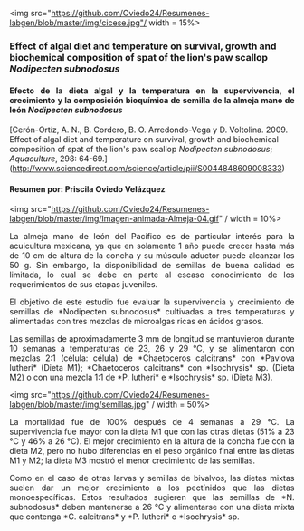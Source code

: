 
<img src="https://github.com/Oviedo24/Resumenes-labgen/blob/master/img/cicese.jpg"/ width = 15%>

### Effect of algal diet and temperature on survival, growth and biochemical composition of spat of the lion's paw scallop *Nodipecten subnodosus*
#### <p align="justify">Efecto de la dieta algal y la temperatura en la supervivencia, el crecimiento y la composición bioquímica de semilla de la almeja mano de león *Nodipecten subnodosus*
[Cerón-Ortíz, A. N., B. Cordero, B. O. Arredondo-Vega y D. Voltolina. 2009. Effect of algal diet and temperature on survival, growth and biochemical composition of spat of the lion's paw scallop *Nodipecten subnodosus*; *Aquaculture*, 298: 64-69.] (http://www.sciencedirect.com/science/article/pii/S0044848609008333)
#### Resumen por: Priscila Oviedo Velázquez
<img src="https://github.com/Oviedo24/Resumenes-labgen/blob/master/img/Imagen-animada-Almeja-04.gif" / width = 10%>

<p align="justify">La almeja mano de león del Pacífico es de particular interés para la acuicultura mexicana, ya que en solamente 1 año puede crecer hasta más de 10 cm de altura de la concha y su músculo aductor puede alcanzar los 50 g. Sin embargo, la disponibilidad de semillas de buena calidad es limitada, lo cual se debe en parte al escaso conocimiento de los requerimientos de sus etapas juveniles. 

<p align="justify">El objetivo de este estudio fue evaluar la supervivencia y crecimiento de semillas de *Nodipecten subnodosus* cultivadas a tres temperaturas y alimentadas con tres mezclas de  microalgas ricas en ácidos grasos.

<p align="justify">Las semillas de aproximadamente 3 mm de longitud se mantuvieron durante 10 semanas a temperaturas de 23, 26 y 29 °C, y se alimentaron con mezclas 2:1 (célula: célula) de *Chaetoceros calcitrans* con *Pavlova lutheri* (Dieta M1); *Chaetoceros calcitrans* con *Isochrysis* sp. (Dieta M2) o con una mezcla 1:1 de *P. lutheri* e *Isochrysis* sp. (Dieta M3).

<img src="https://github.com/Oviedo24/Resumenes-labgen/blob/master/img/semillas.jpg" / width = 50%> 

<p align="justify">La mortalidad fue de 100% después de 4 semanas a 29 °C. La supervivencia fue mayor con la dieta M1 que con las otras dietas (51% a 23 °C y 46% a 26 °C). El mejor crecimiento en la altura de la concha fue con la dieta M2, pero no hubo diferencias en el peso orgánico final entre las dietas M1 y M2; la dieta M3 mostró el menor crecimiento de las semillas.

<p align="justify">Como en el caso de otras larvas y semillas de bivalvos, las dietas mixtas suelen dar un mejor crecimiento a los pectínidos que las dietas monoespecíficas. Estos resultados sugieren que las semillas de *N. subnodosus* deben mantenerse a 26 °C y alimentarse con una dieta mixta que contenga *C. calcitrans* y *P. lutheri* o *Isochrysis* sp.
